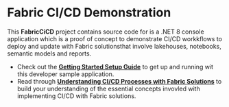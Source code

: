 # Fabric CI/CD Demonstration
This **FabricCiCD** project contains source code for is a .NET 8 console application which is a proof of concept to demonstrate CI/CD workkflows to deploy and update with Fabric solutionsthat involve lakehouses, notebooks, semantic models and reports.

- Check out the **[Getting Started Setup Guide](https://github.com/FabricDevCamp/FabricCICD/blob/main/docs/GettingStarted.md)** to get up and running wit this developer sample application.
 - Read through **[Understanding CI/CD Processes with Fabric Solutions](https://github.com/FabricDevCamp/FabricCICD/blob/main/docs/FabricCICD.md)** to build your understanding of the essential concepts invovled with implementing CI/CD with Fabric solutions.